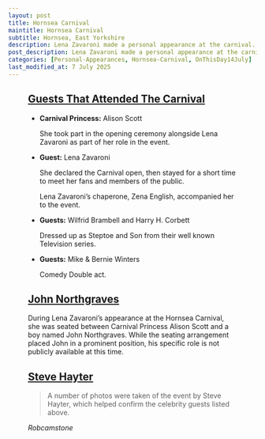 ```yaml
---
layout: post
title: Hornsea Carnival
maintitle: Hornsea Carnival
subtitle: Hornsea, East Yorkshire
description: Lena Zavaroni made a personal appearance at the carnival. She declared the Carnival open, then stayed for a short time to meet her fans and the public.
post_description: Lena Zavaroni made a personal appearance at the carnival.
categories: [Personal-Appearances, Hornsea-Carnival, OnThisDay14July]
last_modified_at: 7 July 2025
---
```


<figure class="fig3">
<div class="CardLayout">
<div class="CardItem"><h2 id="infobox1" class="infobox"><a href="#infobox1">Guests That Attended The Carnival</a></h2>
<div class="CardItem split">
<ul>
<li>
  <p><strong>Carnival Princess:</strong> Alison Scott</p>
  <p>She took part in the opening ceremony alongside Lena Zavaroni as part of her role in the event.</p>
</li>
<li>
<p><strong>Guest:</strong> Lena Zavaroni</p>
<p>She declared the Carnival open, then stayed for a short time to meet her fans and members of the public.</p>
<p>Lena Zavaroni’s chaperone, Zena English, accompanied her to the event.</p>
</li>
<li>
<p><strong>Guests:</strong> Wilfrid Brambell and Harry H. Corbett</p>
<p>Dressed up as Steptoe and Son from their well known Television series.</p>
</li>
<li>
<p><strong>Guests:</strong> Mike &amp; Bernie Winters</p>
<p>Comedy Double act.</p>
</li>
</ul>
</div></div></div>
</figure>

<figure class="fig3">
<div class="CardLayout">
<div class="CardItem"><h2 id="infobox2" class="infobox"><a href="#infobox2">John Northgraves</a></h2>
<div class="CardItem split">
<p>During Lena Zavaroni’s appearance at the Hornsea Carnival, she was seated between Carnival Princess Alison Scott and a boy named John Northgraves. While the seating arrangement placed John in a prominent position, his specific role is not publicly available at this time.</p>
</div></div></div>
</figure>

<figure class="fig3">
<div class="CardLayout">
<div class="CardItem"><h2 id="infobox3" class="infobox"><a href="#infobox3">Steve Hayter</a></h2>
<div class="CardItem split">
<blockquote>A number of photos were taken of the event by Steve Hayter, which helped confirm the celebrity guests listed above.</blockquote>
<cite>Robcamstone</cite>
</div></div></div>
</figure>
